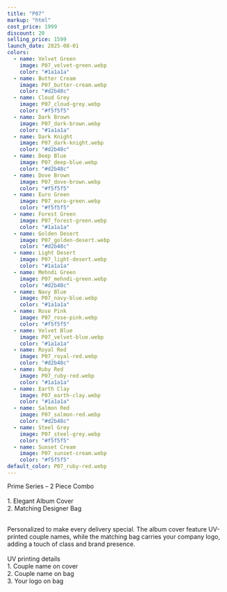 ```yaml
---
title: "P07"
markup: "html"
cost_price: 1999
discount: 20
selling_price: 1599
launch_date: 2025-08-01
colors:
  - name: Velvet Green
    image: P07_velvet-green.webp
    color: "#1a1a1a"
  - name: Butter Cream
    image: P07_butter-cream.webp
    color: "#d2b48c"
  - name: Cloud Grey
    image: P07_cloud-grey.webp
    color: "#f5f5f5"
  - name: Dark Brown
    image: P07_dark-brown.webp
    color: "#1a1a1a"
  - name: Dark Knight
    image: P07_dark-knight.webp
    color: "#d2b48c"
  - name: Deep Blue
    image: P07_deep-blue.webp
    color: "#d2b48c"
  - name: Dove Brown
    image: P07_dove-brown.webp
    color: "#f5f5f5"
  - name: Euro Green
    image: P07_euro-green.webp
    color: "#f5f5f5"
  - name: Forest Green
    image: P07_forest-green.webp
    color: "#1a1a1a"
  - name: Golden Desert
    image: P07_golden-desert.webp
    color: "#d2b48c"
  - name: Light Desert
    image: P07_light-desert.webp
    color: "#1a1a1a"
  - name: Mehndi Green
    image: P07_mehndi-green.webp
    color: "#d2b48c"
  - name: Navy Blue
    image: P07_navy-blue.webp
    color: "#1a1a1a"
  - name: Rose Pink
    image: P07_rose-pink.webp
    color: "#f5f5f5"
  - name: Velvet Blue
    image: P07_velvet-blue.webp
    color: "#1a1a1a"
  - name: Royal Red
    image: P07_royal-red.webp
    color: "#d2b48c"
  - name: Ruby Red
    image: P07_ruby-red.webp
    color: "#1a1a1a"
  - name: Earth Clay
    image: P07_earth-clay.webp
    color: "#1a1a1a"
  - name: Salmon Red
    image: P07_salmon-red.webp
    color: "#d2b48c"
  - name: Steel Grey
    image: P07_steel-grey.webp
    color: "#f5f5f5"
  - name: Sunset Cream
    image: P07_sunset-cream.webp
    color: "#f5f5f5"
default_color: P07_ruby-red.webp
---
```


Prime Series – 2 Piece Combo<br><br> <span class='text-b font-medium text-lime-300 mb-1'> 1. Elegant Album Cover<br> 2. Matching Designer Bag<br><br> </span> <div class='max-w-xl mx-auto'> Personalized to make every delivery special. The album cover feature UV-printed couple names, while the matching bag carries your company logo, adding a touch of class and brand presence. </div> <div class='max-w-xl mx-auto text-b font-medium text-lime-300 mb-1'> <br>UV printing details<br> </div> <span class='text-r mb-1'> 1. Couple name on cover<br> 2. Couple name on bag<br> 3. Your logo on bag<br> </span>
